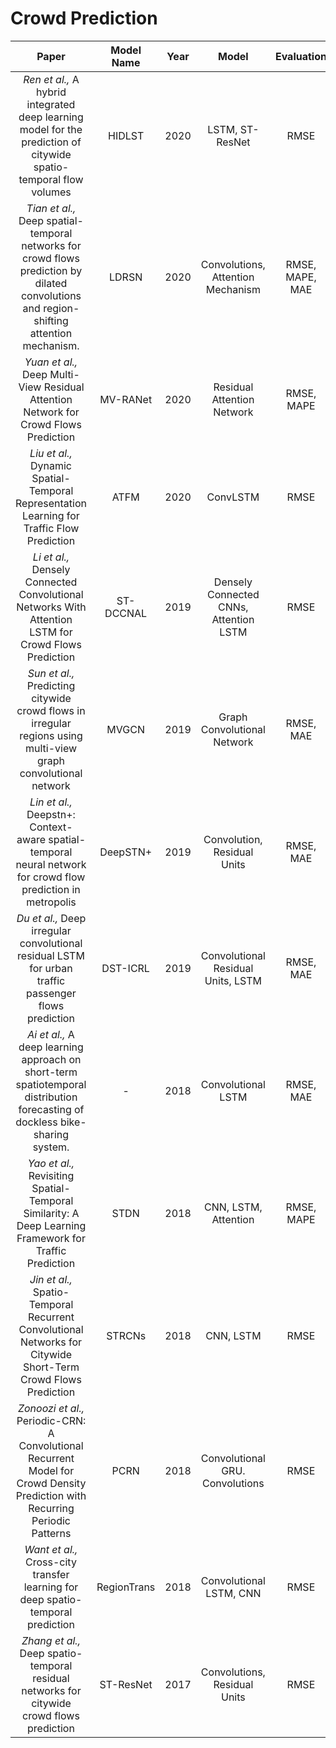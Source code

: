 # Crowd Prediction

|                                                                 **Paper**                                                                 | **Model Name** | **Year** |                **Model**               |  **Evaluation** |                                                                                            **Dataset**                                                                                            |                   **Code**                   |
|:-----------------------------------------------------------------------------------------------------------------------------------------:|:--------------:|:--------:|:--------------------------------------:|:---------------:|:-------------------------------------------------------------------------------------------------------------------------------------------------------------------------------------------------:|:--------------------------------------------:|
| *Ren et al.,* A hybrid integrated deep learning model for the prediction of citywide spatio-temporal flow volumes                         | HIDLST         | 2020     | LSTM, ST-ResNet                        | RMSE            | [bit.ly/ST-ResNet](https://bit.ly/ST-ResNet)                                                                                                                                                      | -                                            |
| *Tian et al.,* Deep spatial-temporal networks for crowd flows prediction by dilated convolutions and region-shifting attention mechanism. | LDRSN          | 2020     | Convolutions, Attention Mechanism      | RMSE, MAPE, MAE | [bit.ly/BikeNYCData](https://bit.ly/BikeNYCData) [bit.ly/TaxiNYC-2](https://bit.ly/TaxiNYC-2)                                                                                                     | -                                            |
| *Yuan et al.,* Deep Multi-View Residual Attention Network for Crowd Flows Prediction                                                      | MV-RANet       | 2020     | Residual Attention Network             | RMSE, MAPE      | [bit.ly/ST-ResNet](https://bit.ly/ST-ResNet)                                                                                                                                                      | -                                            |
| *Liu et al.,* Dynamic Spatial-Temporal Representation Learning for Traffic Flow Prediction                                                | ATFM           | 2020     | ConvLSTM                               | RMSE            | [bit.ly/ST-ResNet](https://bit.ly/ST-ResNet)                                                                                                                                                      | [bit.ly/ATFM-2](https://bit.ly/ATFM-2)       |
| *Li et al.,* Densely Connected Convolutional Networks With Attention LSTM for Crowd Flows Prediction                                      | ST-DCCNAL      | 2019     | Densely Connected CNNs, Attention LSTM | RMSE            | [bit.ly/ST-ResNet](https://bit.ly/ST-ResNet)                                                                                                                                                      | [bit.ly/ST-DCCNAL](https://bit.ly/ST-DCCNAL) |
| *Sun et al.,* Predicting citywide crowd flows in irregular regions using multi-view graph convolutional network                           | MVGCN          | 2019     | Graph Convolutional Network            | RMSE, MAE       | [bit.ly/ST-ResNet](https://bit.ly/ST-ResNet) [bit.ly/BikeNYCData](https://bit.ly/BikeNYCData) [bit.ly/BikeWashington](https://bit.ly/BikeWashington) [bit.ly/TaxiNYC-2](https://bit.ly/TaxiNYC-2) | -                                            |
| *Lin et al.,* Deepstn+: Context-aware spatial-temporal neural network for crowd flow prediction in metropolis                             | DeepSTN+       | 2019     | Convolution, Residual Units            | RMSE, MAE       | [bit.ly/BikeNYCData](https://bit.ly/BikeNYCData)                                                                                                                                                  | [bit.ly/DeepSTN](https://bit.ly/DeepSTN)     |
| *Du et al.,* Deep irregular convolutional residual LSTM for urban traffic passenger flows prediction                                      | DST-ICRL       | 2019     | Convolutional Residual Units, LSTM     | RMSE, MAE       | [bit.ly/ST-ResNet](https://bit.ly/ST-ResNet)                                                                                                                                                      | [bit.ly/DST-ICRL](https://bit.ly/DST-ICRL)   |
| *Ai et al.,* A deep learning approach on short-term spatiotemporal distribution forecasting of dockless bike-sharing system.              | -              | 2018     | Convolutional LSTM                     | RMSE, MAE       | -                                                                                                                                                                                                 | -                                            |
| *Yao et al.,* Revisiting Spatial-Temporal Similarity: A Deep Learning Framework for Traffic Prediction                                    | STDN           | 2018     | CNN, LSTM, Attention                   | RMSE, MAPE      | [bit.ly/BikeNYCData](https://bit.ly/BikeNYCData)                                                                                                                                                  | [bit.ly/STDN-2](https://bit.ly/STDN-2)       |
| *Jin et al.,* Spatio-Temporal Recurrent Convolutional Networks for Citywide Short-Term Crowd Flows Prediction                             | STRCNs         | 2018     | CNN, LSTM                              | RMSE            | [bit.ly/ST-ResNet](https://bit.ly/ST-ResNet)                                                                                                                                                      | -                                            |
| *Zonoozi et al.,* Periodic-CRN: A Convolutional Recurrent Model for Crowd Density Prediction with Recurring Periodic Patterns             | PCRN           | 2018     | Convolutional GRU. Convolutions        | RMSE            | [bit.ly/ST-ResNet](https://bit.ly/ST-ResNet)                                                                                                                                                      | -                                            |
| *Want et al.,* Cross-city transfer learning for deep spatio-temporal prediction                                                           | RegionTrans    | 2018     | Convolutional LSTM, CNN                | RMSE            | -                                                                                                                                                                                                 | -                                            |
| *Zhang et al.,* Deep spatio-temporal residual networks for citywide crowd flows prediction                                                | ST-ResNet      | 2017     | Convolutions, Residual Units           | RMSE            | [bit.ly/ST-ResNet](https://bit.ly/ST-ResNet)                                                                                                                                                      | [bit.ly/ST-ResNet](https://bit.ly/ST-ResNet) |s
